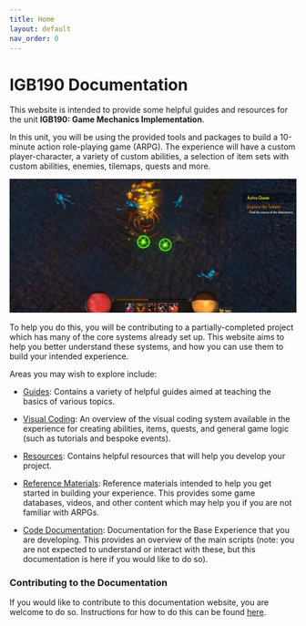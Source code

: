 ```yaml
---
title: Home
layout: default
nav_order: 0
---
```


# IGB190 Documentation
This website is intended to provide some helpful guides and resources for the unit **IGB190: Game Mechanics Implementation**. 

In this unit, you will be using the provided tools and packages to build a 10-minute action role-playing game (ARPG). The experience will have a custom player-character, a variety of custom abilities, a selection of item sets with custom abilities, enemies, tilemaps, quests and more.

![ARPG Example](_pages/assets/aprg.jpg)

To help you do this, you will be contributing to a partially-completed project which has many of the core systems already set up. This website aims to help you better understand these systems, and how you can use them to build your intended experience.

Areas you may wish to explore include:

- [Guides](_pages/guides/guides.html): Contains a variety of helpful guides aimed at teaching the basics of various topics.

- [Visual Coding](_pages/visual-coding/visual-coding.html): An overview of the visual coding system available in the experience for creating abilities, items, quests, and general game logic (such as tutorials and bespoke events).

- [Resources](_pages/resources/): Contains helpful resources that will help you develop your project.

- [Reference Materials](_pages/reference-materials/reference-materials.html): Reference materials 
intended to help you get started in building your experience. This provides some game databases, videos, and other content which may help you if you are not familiar with ARPGs.

- [Code Documentation](_pages/documentation/documentation.html): Documentation for the Base Experience that you are developing. This provides an overview of the main scripts (note: you are not expected to understand or interact with these, but this documentation is here if you would like to do so).

### Contributing to the Documentation
If you would like to contribute to this documentation website, you are welcome to do so. Instructions for how to do this can be found [here](_pages/contribute.html).
